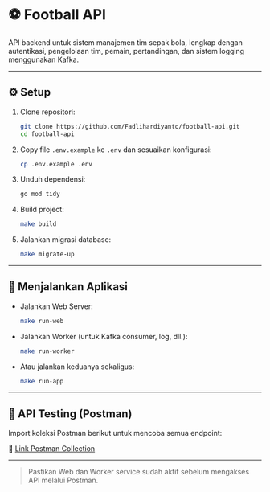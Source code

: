 # ⚽ Football API

API backend untuk sistem manajemen tim sepak bola, lengkap dengan autentikasi, pengelolaan tim, pemain, pertandingan, dan sistem logging menggunakan Kafka.

---

## ⚙️ Setup

1. Clone repositori:
   ```bash
   git clone https://github.com/Fadlihardiyanto/football-api.git
   cd football-api
   ```

2. Copy file `.env.example` ke `.env` dan sesuaikan konfigurasi:
   ```bash
   cp .env.example .env
   ```

3. Unduh dependensi:
   ```bash
   go mod tidy
   ```

4. Build project:
   ```bash
   make build
   ```

5. Jalankan migrasi database:
   ```bash
   make migrate-up
   ```

---

## 🚀 Menjalankan Aplikasi

- Jalankan Web Server:
  ```bash
  make run-web
  ```

- Jalankan Worker (untuk Kafka consumer, log, dll.):
  ```bash
  make run-worker
  ```

- Atau jalankan keduanya sekaligus:
  ```bash
  make run-app
  ```

---

## 🧪 API Testing (Postman)

Import koleksi Postman berikut untuk mencoba semua endpoint:

🔗 [Link Postman Collection](https://www.postman.com/crimson-equinox-265805/api-public)

---

> Pastikan Web dan Worker service sudah aktif sebelum mengakses API melalui Postman.